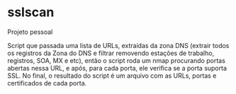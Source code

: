 # sslscan
Projeto pessoal

Script que passada uma lista de URLs, extraídas da zona DNS (extrair todos os registros da Zona do DNS e 
filtrar removendo estações de trabalho, registros, SOA, MX e etc), então o script roda um nmap procurando
portas abertas nessa URL, e após, para cada porta, ele verifica se a porta suporta SSL.
No final, o resultado do script é um arquivo com as URLs, portas e certificados de cada porta.
